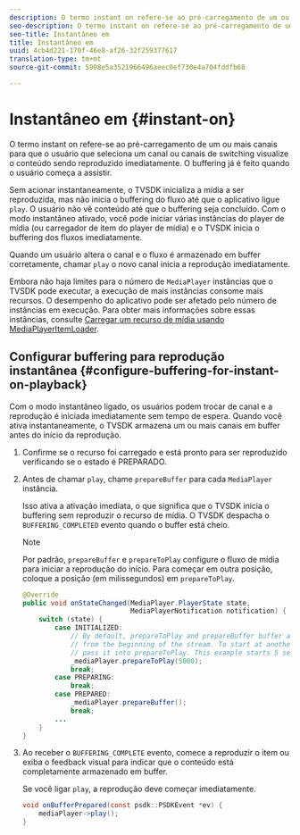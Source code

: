 ```yaml
---
description: O termo instant on refere-se ao pré-carregamento de um ou mais canais para que o usuário que seleciona um canal ou canais de switching visualize o conteúdo sendo reproduzido imediatamente. O buffering já é feito quando o usuário começa a assistir.
seo-description: O termo instant on refere-se ao pré-carregamento de um ou mais canais para que o usuário que seleciona um canal ou canais de switching visualize o conteúdo sendo reproduzido imediatamente. O buffering já é feito quando o usuário começa a assistir.
seo-title: Instantâneo em
title: Instantâneo em
uuid: 4cb4d221-170f-46e8-af26-32f259377617
translation-type: tm+mt
source-git-commit: 5908e5a3521966496aeec0ef730e4a704fddfb68

---
```



# Instantâneo em {#instant-on}

O termo instant on refere-se ao pré-carregamento de um ou mais canais para que o usuário que seleciona um canal ou canais de switching visualize o conteúdo sendo reproduzido imediatamente. O buffering já é feito quando o usuário começa a assistir.

Sem acionar instantaneamente, o TVSDK inicializa a mídia a ser reproduzida, mas não inicia o buffering do fluxo até que o aplicativo ligue `play`. O usuário não vê conteúdo até que o buffering seja concluído. Com o modo instantâneo ativado, você pode iniciar várias instâncias do player de mídia (ou carregador de item do player de mídia) e o TVSDK inicia o buffering dos fluxos imediatamente.

Quando um usuário altera o canal e o fluxo é armazenado em buffer corretamente, chamar `play` o novo canal inicia a reprodução imediatamente.

Embora não haja limites para o número de `MediaPlayer` instâncias que o TVSDK pode executar, a execução de mais instâncias consome mais recursos. O desempenho do aplicativo pode ser afetado pelo número de instâncias em execução. Para obter mais informações sobre essas instâncias, consulte [Carregar um recurso de mídia usando MediaPlayerItemLoader](../../../tvsdk-1.4-for-android/ui-configure/mediaplayer-initialize-for-video/android-1.4-media-mediaplayeritemloader.md).

## Configurar buffering para reprodução instantânea {#configure-buffering-for-instant-on-playback}

Com o modo instantâneo ligado, os usuários podem trocar de canal e a reprodução é iniciada imediatamente sem tempo de espera. Quando você ativa instantaneamente, o TVSDK armazena um ou mais canais em buffer antes do início da reprodução.

1. Confirme se o recurso foi carregado e está pronto para ser reproduzido verificando se o estado é PREPARADO.
1. Antes de chamar `play`, chame `prepareBuffer` para cada `MediaPlayer` instância.

   Isso ativa a ativação imediata, o que significa que o TVSDK inicia o buffering sem reproduzir o recurso de mídia. O TVSDK despacha o `BUFFERING_COMPLETED` evento quando o buffer está cheio.

   >[!NOTE]
   >
   >Por padrão, `prepareBuffer` e `prepareToPlay` configure o fluxo de mídia para iniciar a reprodução do início. Para começar em outra posição, coloque a posição (em milissegundos) em `prepareToPlay`.

   ```java
   @Override 
   public void onStateChanged(MediaPlayer.PlayerState state,  
                              MediaPlayerNotification notification) { 
       switch (state) { 
           case INITIALIZED: 
               // By default, prepareToPlay and prepareBuffer buffer and start playing 
               // from the beginning of the stream. To start at another position, 
               // pass it into prepareToPlay. This example starts 5 seconds into the stream. 
               _mediaPlayer.prepareToPlay(5000); 
               break; 
           case PREPARING: 
               break; 
           case PREPARED: 
               _mediaPlayer.prepareBuffer(); 
               break; 
           ... 
       } 
   }
   ```

1. Ao receber o `BUFFERING_COMPLETE` evento, comece a reproduzir o item ou exiba o feedback visual para indicar que o conteúdo está completamente armazenado em buffer.

   Se você ligar `play`, a reprodução deve começar imediatamente.

   ```java
   void onBufferPrepared(const psdk::PSDKEvent *ev) { 
       mediaPlayer->play(); 
   }
   ```
